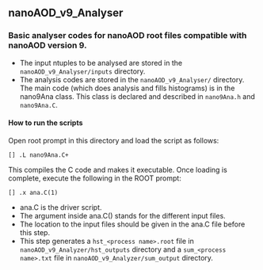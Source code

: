 ## nanoAOD_v9_Analyser
### Basic analyser codes for nanoAOD root files compatible with nanoAOD version 9.

- The input ntuples to be analysed are stored in the ``nanoAOD_v9_Analyser/inputs`` directory.
- The analysis codes are stored in the ``nanoAOD_v9_Analyser/`` directory. The main code (which does analysis and fills histograms) is in the nano9Ana class. This class is declared and described in ``nano9Ana.h`` and ``nano9Ana.C``.

#### How to run the scripts

Open root prompt in this directory and load the script as follows:

```
[] .L nano9Ana.C+
```

This compiles the C code and makes it executable. Once loading is complete, execute the following in the ROOT prompt:

```
[] .x ana.C(1)
```
- ana.C is the driver script.
- The argument inside ana.C() stands for the different input files.
- The location to the input files should be given in the ana.C file before this step.
- This step generates a ``hst_<process name>.root`` file in ``nanoAOD_v9_Analyzer/hst_outputs`` directory and a ``sum_<process name>.txt`` file in ``nanoAOD_v9_Analyzer/sum_output`` directory.
